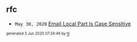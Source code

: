 ## rfc


* <code>May 30, 2020</code> [Email Local Part Is Case Sensitive](2020-05-30T11-00-22-email-local-part-is-case-sensitive.md)

<sup><sub>generated 3 Jun 2020 07:34:46 by <a href='https://github.com/senorprogrammer/til'>til</a></sub></sup>
